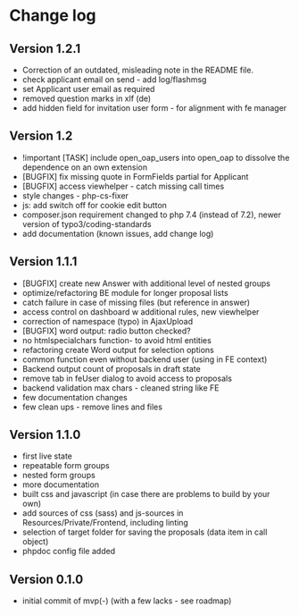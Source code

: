# Change log

## Version 1.2.1

- Correction of an outdated, misleading note in the README file.
- check applicant email on send - add log/flashmsg
- set Applicant user email as required
- removed question marks in xlf (de)
- add hidden field for invitation user form - for alignment with fe manager

## Version 1.2

- !important  [TASK] include open_oap_users into open_oap to dissolve the dependence on an own extension
- [BUGFIX] fix missing quote in FormFields partial for Applicant
- [BUGFIX]  access viewhelper - catch missing call times
- style changes - php-cs-fixer
- js: add switch off for cookie edit button
- composer.json requirement changed to php 7.4 (instead of 7.2), newer version of typo3/coding-standards
- add documentation (known issues, add change log)

## Version 1.1.1

- [BUGFIX] create new Answer with additional level of nested groups
- optimize/refactoring BE module for longer proposal lists
- catch failure in case of missing files (but reference in answer)
- access control on dashboard w additional rules, new viewhelper
- correction of namespace (typo) in AjaxUpload
- [BUGFIX] word output: radio button checked?
- no htmlspecialchars function-  to avoid html entities
- refactoring create Word output for selection options
- common function even without backend user (using in FE context)
- Backend output count of proposals in draft state
- remove tab in feUser dialog to avoid access to proposals
- backend validation max chars - cleaned string like FE
- few documentation changes
- few clean ups - remove lines and files

## Version 1.1.0

- first live state
- repeatable form groups
- nested form groups
- more documentation
- built css and javascript (in case there are problems to build by your own)
- add sources of css (sass) and js-sources in Resources/Private/Frontend, including linting
- selection of target folder for saving the proposals (data item in call object)
- phpdoc config file added

## Version 0.1.0

- initial commit of mvp(-) (with a few lacks - see roadmap)
